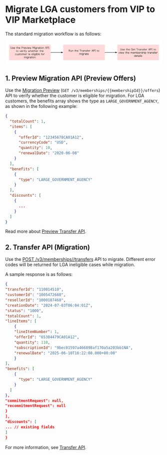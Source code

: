 # Migrate LGA customers from VIP to VIP Marketplace

The standard migration workflow is as follows:

![Workflow for migrating an LGA customer from VIP to VIP Marketplace](../image/lga_migrate.png)

## 1. Preview Migration API (Preview Offers)

Use the [Migration Preview](../migration/preview_offers.md) (`GET /v3/memberships/{{membershipId}}/offers`) API to verify whether the customer is eligible for migration. For LGA customers, the benefits array shows the type as `LARGE_GOVERNMENT_AGENCY`, as shown in the following example:

```json
{
  "totalCount": 1,
  "items": [
    {
      "offerId": "12345678CA01A12",
      "currencyCode": "USD",
      "quantity": 10,
      "renewalDate": "2020-06-08"
    }
  ],
  "benefits": [
    {
      "type": "LARGE_GOVERNMENT_AGENCY"
    }
  ],
  "discounts": [
    {
      ...
    }
  ]
}
```

Read more about [Preview Transfer API](../migration/preview_offers.md).

## 2. Transfer API (Migration)

Use the [POST /v3/memberships/<membership-id>/transfers](../migration/transfer_subscription.md) API to migrate. Different error codes will be returned for LGA ineligible cases while migration.

A sample response is as follows:

```json
{
"transferId": "110014510",
"customerId": "1005472660",
"resellerId": "1000187468",
"creationDate": "2024-07-03T06:04:01Z",
"status": "1000",
"totalCount": 1,
"lineItems": [
    {
    "lineItemNumber": 1,
    "offerId": "65304479CA01A12",
    "quantity": 110,
    "subscriptionId": "9bec01597a466898af170a5a203bb1NA",
    "renewalDate": "2025-06-10T16:22:08.000+00:00"
    }
],
"benefits": [
    {
      "type": "LARGE_GOVERNMENT_AGENCY"
    }
  ]
},
"commitmentRequest": null,
"recommitmentRequest": null
}
],
"discounts": [
... // existing fields
]
}
```

For more information, see [Transfer API](../migration/transfer_subscription.md).
